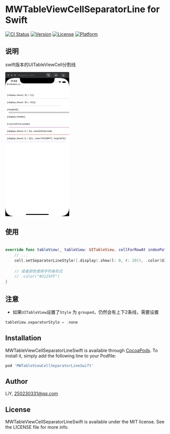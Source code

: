 # MWTableViewCellSeparatorLine for Swift

[![CI Status](https://img.shields.io/travis/LiY/MWTableViewCellSeparatorLineSwift.svg?style=flat)](https://travis-ci.org/LiY/MWTableViewCellSeparatorLineSwift)
[![Version](https://img.shields.io/cocoapods/v/MWTableViewCellSeparatorLineSwift.svg?style=flat)](https://cocoapods.org/pods/MWTableViewCellSeparatorLineSwift)
[![License](https://img.shields.io/cocoapods/l/MWTableViewCellSeparatorLineSwift.svg?style=flat)](https://cocoapods.org/pods/MWTableViewCellSeparatorLineSwift)
[![Platform](https://img.shields.io/cocoapods/p/MWTableViewCellSeparatorLineSwift.svg?style=flat)](https://cocoapods.org/pods/MWTableViewCellSeparatorLineSwift)

## 说明

swift版本的UITableViewCell分割线

<img src="/screenshots/screenshot1.png" width="40%" height="40%">

## 使用

```swift

override func tableView(_ tableView: UITableView, cellForRowAt indexPath: IndexPath) -> UITableViewCell {
    // ...
    cell.setSeparatorLineStyle([.display(.show(l: 0, r: 20)), .color(UIColor.red), .height(0.5)])
    
    // 或者颜色使用字符串形式
    // .color("#3125FF")
}

```
## 注意
* 如果`UITableView`设置了`Style` 为 `grouped`，仍然会有上下2条线，需要设置
```swift
tableView.separatorStyle = .none
```

## Installation

MWTableViewCellSeparatorLineSwift is available through [CocoaPods](https://cocoapods.org). To install
it, simply add the following line to your Podfile:

```ruby
pod 'MWTableViewCellSeparatorLineSwift'
```

## Author

LiY, 250230331@qq.com

## License

MWTableViewCellSeparatorLineSwift is available under the MIT license. See the LICENSE file for more info.
